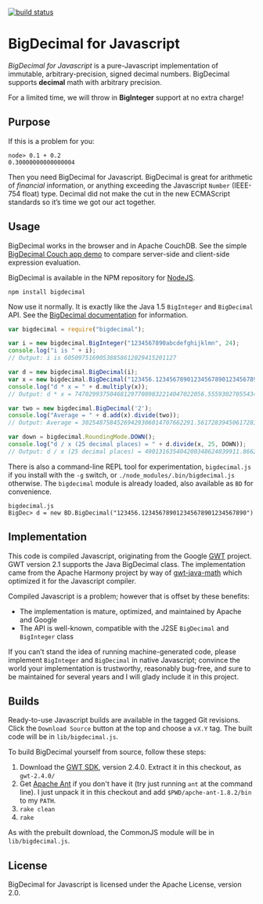 [![build status](https://secure.travis-ci.org/iriscouch/bigdecimal.js.png)](http://travis-ci.org/iriscouch/bigdecimal.js)
#  BigDecimal for Javascript

*BigDecimal for Javascript* is a pure-Javascript implementation of immutable, arbitrary-precision, signed decimal numbers. BigDecimal supports **decimal** math with arbitrary precision.

For a limited time, we will throw in **BigInteger** support at no extra charge!

## Purpose

If this is a problem for you:

    node> 0.1 + 0.2
    0.30000000000000004

Then you need BigDecimal for Javascript. BigDecimal is great for arithmetic of *financial* information, or anything exceeding the Javascript `Number` (IEEE-754 float) type. Decimal did not make the cut in the new ECMAScript standards so it&rsquo;s time we got our act together.

## Usage

BigDecimal works in the browser and in Apache CouchDB. See the simple [BigDecimal Couch app demo][demo] to compare server-side and client-side expression evaluation.

BigDecimal is available in the NPM repository for [NodeJS][node].

    npm install bigdecimal

Now use it normally. It is exactly like the Java 1.5 `BigInteger` and `BigDecimal` API. See the [BigDecimal documentation][java_bd] for information.

```javascript
var bigdecimal = require("bigdecimal");

var i = new bigdecimal.BigInteger("1234567890abcdefghijklmn", 24);
console.log("i is " + i);
// Output: i is 60509751690538858612029415201127

var d = new bigdecimal.BigDecimal(i);
var x = new bigdecimal.BigDecimal("123456.123456789012345678901234567890");
console.log("d * x = " + d.multiply(x));
// Output: d * x = 7470299375046812977089832214047022056.555930270554343863089286012030

var two = new bigdecimal.BigDecimal('2');
console.log("Average = " + d.add(x).divide(two));
// Output: Average = 30254875845269429306014707662291.561728394506172839450617283945

var down = bigdecimal.RoundingMode.DOWN();
console.log("d / x (25 decimal places) = " + d.divide(x, 25, DOWN));
// Output: d / x (25 decimal places) = 490131635404200348624039911.8662623025579331926181155
```

There is also a command-line REPL tool for experimentation, `bigdecimal.js` if you install with the `-g` switch, or `./node_modules/.bin/bigdecimal.js` otherwise. The `bigdecimal` module is already loaded, also available as `BD` for convenience.

    bigdecimal.js
    BigDec> d = new BD.BigDecimal("123456.123456789012345678901234567890")

## Implementation

This code is compiled Javascript, originating from the Google [GWT][gwt] project. GWT version 2.1 supports the Java BigDecimal class. The implementation came from the Apache Harmony project by way of [gwt-java-math][gwt-java-math] which optimized it for the Javascript compiler.

Compiled Javascript is a problem; however that is offset by these benefits:

* The implementation is mature, optimized, and maintained by Apache and Google
* The API is well-known, compatible with the J2SE `BigDecimal` and `BigInteger` class

If you can&rsquo;t stand the idea of running machine-generated code, please implement `BigInteger` and `BigDecimal` in native Javascript; convince the world your implementation is trustworthy, reasonably bug-free, and sure to be maintained for several years and I will glady include it in this project.

## Builds

Ready-to-use Javascript builds are available in the tagged Git revisions. Click the `Download Source` button at the top and choose a `vX.Y` tag. The built code will be in `lib/bigdecimal.js`.

To build BigDecimal yourself from source, follow these steps:

1. Download the [GWT SDK][sdk], version 2.4.0. Extract it in this checkout, as `gwt-2.4.0/`
1. Get [Apache Ant][ant] if you don't have it (try just running `ant` at the command line). I just unpack it in this checkout and add `$PWD/apche-ant-1.8.2/bin` to my `PATH`.
1. `rake clean`
1. `rake`

As with the prebuilt download, the CommonJS module will be in `lib/bigdecimal.js`.

## License

BigDecimal for Javascript is licensed under the Apache License, version 2.0.

[gwt]: http://code.google.com/webtoolkit/
[sdk]: http://code.google.com/webtoolkit/download.html
[ant]: http://ant.apache.org/index.html
[demo]: http://jhs.iriscouch.com/demo/_design/bigdecimal/_show/ui?e=321.4567890*123456789.123456789987654321
[commonjs]: http://commonjs.org/
[gwt-java-math]: http://code.google.com/p/gwt-java-math/
[couchdb]: http://couchdb.apache.org/
[node]: http://nodejs.org/
[java_bd]: http://java.sun.com/j2se/1.5.0/docs/api/java/math/BigDecimal.html
